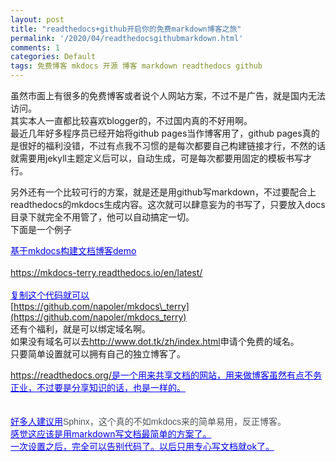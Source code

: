 ```yaml
---
layout: post
title: "readthedocs+github开启你的免费markdown博客之旅"
permalink: '/2020/04/readthedocsgithubmarkdown.html'
comments: 1
categories: Default
tags: 免费博客 mkdocs 开源 博客 markdown readthedocs github
---
```

虽然市面上有很多的免费博客或者说个人网站方案，不过不是广告，就是国内无法访问。  
其实本人一直都比较喜欢blogger的，不过国内真的不好用啊。  
最近几年好多程序员已经开始将github pages当作博客用了，github pages真的是很好的福利没错，不过有点我不习惯的是每次都要自己构建链接才行，不然的话就需要用jekyll主题定义后可以，自动生成，可是每次都要用固定的模板书写才行。  
  
另外还有一个比较可行的方案，就是还是用github写markdown，不过要配合上readthedocs的mkdocs生成内容。这次就可以肆意妄为的书写了，只要放入docs目录下就完全不用管了，他可以自动搞定一切。  
下面是一个例子  
  
<span style="color: #0000ee;"><u>基于mkdocs构建文档博客demo</u></span>  
<span style="color: #0000ee;"><u>  
</u></span><span style="color: #0000ee;"><u>https://mkdocs-terry.readthedocs.io/en/latest/</u></span>  
<span style="color: #0000ee;"><u>  
</u></span><span style="color: #0000ee;"><u>复制这个代码就可以</u></span>  
[https://github.com/napoler/mkdocs\_terry](https://github.com/napoler/mkdocs_terry)  
还有个福利，就是可以绑定域名啊。  
如果没有域名可以去<http://www.dot.tk/zh/index.html>申请个免费的域名。  
只要简单设置就可以拥有自己的独立博客了。  
  
<https://readthedocs.org/><u style="color: #0000ee;">是一个用来共享文档的网站，用来做博客虽然有点不务正业，不过要是分享知识的话，也是一样的。</u>  
<u style="color: #0000ee;">  
</u>  
<span style="color: #0000ee;"><u>好多人建议用</u><span style="background-color: white; color: #4d5156; font-family: arial, sans-serif; font-size: 14px;">Sphinx，这个真的不如mkdocs来的简单易用，反正博客。</span><u>  
</u></span><span style="color: #0000ee;"><u>感觉这应该是用markdown写文档最简单的方案了。</u></span>  
<span style="color: #0000ee;"><u>一次设置之后，完全可以告别代码了。以后只用专心写文档就ok了。</u></span>